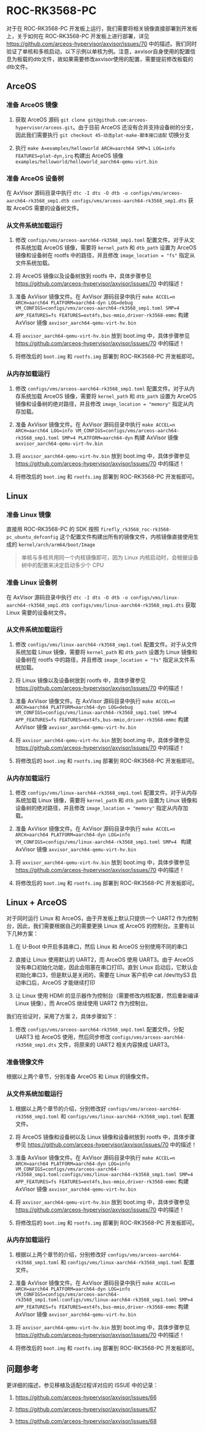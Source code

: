 # ROC-RK3568-PC

对于在 ROC-RK3568-PC 开发板上运行，我们需要将相关镜像直接部署到开发板上，关于如何在 ROC-RK3568-PC 开发板上进行部署，详见 https://github.com/arceos-hypervisor/axvisor/issues/70 中的描述。我们同时验证了单核和多核启动，以下示例以单核为例。注意，axvisor自身使用的配置信息为板载的dtb文件，故如果需要修改axvisor使用的配置，需要提前修改板载的dtb文件。

## ArceOS

### 准备 ArceOS 镜像

1. 获取 ArceOS 源码 `git clone git@github.com:arceos-hypervisor/arceos.git`。由于目前 ArceOS 还没有合并支持设备树的分支，因此我们需要执行 `git checkout 45-动态plat-make-脚本接口适配` 切换分支

2. 执行 `make A=examples/helloworld ARCH=aarch64 SMP=1 LOG=info FEATURES=plat-dyn,irq` 构建出 ArceOS 镜像 `examples/helloworld/helloworld_aarch64-qemu-virt.bin`

### 准备 ArceOS 设备树

在 AxVisor 源码目录中执行 `dtc -I dts -O dtb -o configs/vms/arceos-aarch64-rk3568_smp1.dtb configs/vms/arceos-aarch64-rk3568_smp1.dts` 获取 ArceOS 需要的设备树文件。

### 从文件系统加载运行

1. 修改 `configs/vms/arceos-aarch64-rk3568_smp1.toml` 配置文件。对于从文件系统加载 ArceOS 镜像，需要将 `kernel_path` 和 `dtb_path` 设置为 ArceOS 镜像和设备树在 rootfs 中的路径，并且修改 `image_location = "fs"` 指定从文件系统加载。

2. 将 ArceOS 镜像以及设备树放到 rootfs 中，具体步骤参见 https://github.com/arceos-hypervisor/axvisor/issues/70 中的描述！

3. 准备 AxVisor 镜像文件。在 AxVisor 源码目录中执行 `make ACCEL=n ARCH=aarch64 PLATFORM=aarch64-dyn LOG=debug VM_CONFIGS=configs/vms/arceos-aarch64-rk3568_smp1.toml SMP=4 APP_FEATURES=fs FEATURES=ext4fs,bus-mmio,driver-rk3568-emmc` 构建 AxVisor 镜像 `axvisor_aarch64-qemu-virt-hv.bin`

4. 将 `axvisor_aarch64-qemu-virt-hv.bin` 放到 boot.img 中，具体步骤参见 https://github.com/arceos-hypervisor/axvisor/issues/70 中的描述！

5. 将修改后的 `boot.img` 和 `rootfs.img` 部署到 ROC-RK3568-PC 开发板即可。

### 从内存加载运行

1. 修改 `configs/vms/arceos-aarch64-rk3568_smp1.toml` 配置文件。对于从内存系统加载 ArceOS 镜像，需要将 `kernel_path` 和 `dtb_path` 设置为 ArceOS 镜像和设备树的绝对路径，并且修改 `image_location = "memory"` 指定从内存加载。

2. 准备 AxVisor 镜像文件。在 AxVisor 源码目录中执行 `make ACCEL=n ARCH=aarch64 LOG=info VM_CONFIGS=configs/vms/arceos-aarch64-rk3568_smp1.toml SMP=4 PLATFORM=aarch64-dyn` 构建 AxVisor 镜像 `axvisor_aarch64-qemu-virt-hv.bin`

3. 将 `axvisor_aarch64-qemu-virt-hv.bin` 放到 boot.img 中，具体步骤参见 https://github.com/arceos-hypervisor/axvisor/issues/70 中的描述！

4. 将修改后的 `boot.img` 和 `rootfs.img` 部署到 ROC-RK3568-PC 开发板即可。

## Linux

### 准备 Linux 镜像

直接用 ROC-RK3568-PC 的 SDK 按照 `firefly_rk3568_roc-rk3568-pc_ubuntu_defconfig` 这个配置文件构建出所有的镜像文件，内核镜像直接使用生成的 `kernel/arch/arm64/boot/Image`

> 单核与多核共用同一个内核镜像即可，因为 Linux 内核启动时，会根据设备树中的配置来决定启动多少个 CPU

### 准备 Linux 设备树

在 AxVisor 源码目录中执行 `dtc -I dts -O dtb -o configs/vms/linux-aarch64-rk3568_smp1.dtb configs/vms/linux-aarch64-rk3568_smp1.dts` 获取 Linux 需要的设备树文件。

### 从文件系统加载运行

1. 修改 `configs/vms/linux-aarch64-rk3568_smp1.toml` 配置文件。对于从文件系统加载 Linux 镜像，需要将 `kernel_path` 和 `dtb_path` 设置为 Linux 镜像和设备树在 rootfs 中的路径，并且修改 `image_location = "fs"` 指定从文件系统加载。

2. 将 Linux 镜像以及设备树放到 rootfs 中，具体步骤参见 https://github.com/arceos-hypervisor/axvisor/issues/70 中的描述！

3. 准备 AxVisor 镜像文件。在 AxVisor 源码目录中执行 `make ACCEL=n ARCH=aarch64 PLATFORM=aarch64-dyn LOG=debug VM_CONFIGS=configs/vms/linux-aarch64-rk3568_smp1.toml SMP=4 APP_FEATURES=fs FEATURES=ext4fs,bus-mmio,driver-rk3568-emmc` 构建 AxVisor 镜像 `axvisor_aarch64-qemu-virt-hv.bin`

4. 将 `axvisor_aarch64-qemu-virt-hv.bin` 放到 boot.img 中，具体步骤参见 https://github.com/arceos-hypervisor/axvisor/issues/70 中的描述！

5. 将修改后的 `boot.img` 和 `rootfs.img` 部署到 ROC-RK3568-PC 开发板即可。

### 从内存加载运行

1. 修改 `configs/vms/linux-aarch64-rk3568_smp1.toml` 配置文件。对于从内存系统加载 Linux 镜像，需要将 `kernel_path` 和 `dtb_path` 设置为 Linux 镜像和设备树的绝对路径，并且修改 `image_location = "memory"` 指定从内存加载。

2. 准备 AxVisor 镜像文件。在 AxVisor 源码目录中执行 `make ACCEL=n ARCH=aarch64 PLATFORM=aarch64-dyn LOG=info VM_CONFIGS=configs/vms/linux-aarch64-rk3568_smp1.toml SMP=4 ` 构建 AxVisor 镜像 `axvisor_aarch64-qemu-virt-hv.bin`

3. 将 `axvisor_aarch64-qemu-virt-hv.bin` 放到 boot.img 中，具体步骤参见 https://github.com/arceos-hypervisor/axvisor/issues/70 中的描述！

4. 将修改后的 `boot.img` 和 `rootfs.img` 部署到 ROC-RK3568-PC 开发板即可。


## Linux + ArceOS

对于同时运行 Linux 和 ArceOS，由于开发板上默认只提供一个 UART2 作为控制台，因此，我们需要根据自己的需要更换 Linux 或 ArceOS 的控制台。主要有以下几种方案：

1. 在 U-Boot 中开启多路串口，然后 Linux 和 ArceOS 分别使用不同的串口

2. 直接让 Linux 使用默认的 UART2，而 ArceOS 使用 UART3。由于 ArceOS 没有串口初始化功能，因此会阻塞在串口打印。直到 Linux 启动后，它默认会初始化串口3，但是默认是关闭的，需要在 Linux 客户机中 cat /dev/ttyS3 启动串口后，ArceOS 才能继续打印

3. 让 Linux 使用 HDMI 的显示器作为控制台（需要修改内核配置，然后重新编译 Linux 镜像），而 ArceOS 继续使用 UART2 作为控制台。

我们在验证时，采用了方案 2，具体步骤如下：

1. 修改 `configs/vms/arceos-aarch64-rk3568_smp1.toml` 配置文件。分配 UART3 给 ArceOS 使用，然后同步修改 `configs/vms/arceos-aarch64-rk3568_smp1.dts` 文件，将原来的 UART2 相关内容换成 UART3。

### 准备镜像文件

根据以上两个章节，分别准备 ArceOS 和 Linux 的镜像文件。

### 从文件系统加载运行

1. 根据以上两个章节的介绍，分别修改好 `configs/vms/arceos-aarch64-rk3568_smp1.toml` 和 `configs/vms/linux-aarch64-rk3568_smp1.toml` 配置文件。

2. 将 ArceOS 镜像和设备树以及 Linux 镜像和设备树放到 rootfs 中，具体步骤参见 https://github.com/arceos-hypervisor/axvisor/issues/70 中的描述！

3. 准备 AxVisor 镜像文件。在 AxVisor 源码目录中执行 `make ACCEL=n ARCH=aarch64 PLATFORM=aarch64-dyn LOG=info VM_CONFIGS=configs/vms/arceos-aarch64-rk3568_smp1.toml:configs/vms/linux-aarch64-rk3568_smp1.toml SMP=4 APP_FEATURES=fs FEATURES=ext4fs,bus-mmio,driver-rk3568-emmc` 构建 AxVisor 镜像 `axvisor_aarch64-qemu-virt-hv.bin`

4. 将 `axvisor_aarch64-qemu-virt-hv.bin` 放到 boot.img 中，具体步骤参见 https://github.com/arceos-hypervisor/axvisor/issues/70 中的描述！

5. 将修改后的 `boot.img` 和 `rootfs.img` 部署到 ROC-RK3568-PC 开发板即可。

### 从内存加载运行

1. 根据以上两个章节的介绍，分别修改好 `configs/vms/arceos-aarch64-rk3568_smp1.toml` 和 `configs/vms/linux-aarch64-rk3568_smp1.toml` 配置文件。

2. 准备 AxVisor 镜像文件。在 AxVisor 源码目录中执行 `make ACCEL=n ARCH=aarch64 PLATFORM=aarch64-dyn LOG=info VM_CONFIGS=configs/vms/arceos-aarch64-rk3568_smp1.toml:configs/vms/linux-aarch64-rk3568_smp1.toml SMP=4 APP_FEATURES=fs FEATURES=ext4fs,bus-mmio,driver-rk3568-emmc` 构建 AxVisor 镜像 `axvisor_aarch64-qemu-virt-hv.bin`

3. 将 `axvisor_aarch64-qemu-virt-hv.bin` 放到 boot.img 中，具体步骤参见 https://github.com/arceos-hypervisor/axvisor/issues/70 中的描述！

4. 将修改后的 `boot.img` 和 `rootfs.img` 部署到 ROC-RK3568-PC 开发板即可。

## 问题参考

更详细的描述，参见移植及适配过程详对应的 ISSUE 中的记录：

1. https://github.com/arceos-hypervisor/axvisor/issues/66

2. https://github.com/arceos-hypervisor/axvisor/issues/67

3. https://github.com/arceos-hypervisor/axvisor/issues/68
